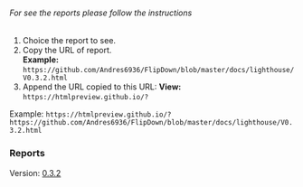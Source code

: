 ###### For see the reports please follow the instructions

1. Choice the report to see.
2. Copy the URL of report. <br>
   <b>Example:</b> `https://github.com/Andres6936/FlipDown/blob/master/docs/lighthouse/V0.3.2.html`
3. Append the URL copied to this URL:
    <b>View: </b> `https://htmlpreview.github.io/?`
   
Example: `https://htmlpreview.github.io/?https://github.com/Andres6936/FlipDown/blob/master/docs/lighthouse/V0.3.2.html`

### Reports

Version: [0.3.2](https://htmlpreview.github.io/?https://github.com/Andres6936/FlipDown/blob/master/docs/lighthouse/V0.3.2.html)
